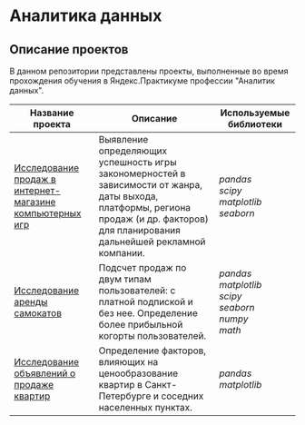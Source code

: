 # Аналитика данных
## Описание проектов
В данном репозитории представлены проекты, выполненные во время прохождения обучения в Яндекс.Практикуме профессии "Аналитик данных".

| Название проекта | Описание | Используемые библиотеки |
| ---------------- | -------- | ----------------------- |
| [Исследование продаж в интернет-магазине компьютерных игр](computer_games_shop) | Выявление определяющих успешность игры закономерностей в зависимости от жанра, даты выхода, платформы, региона продаж (и др. факторов) для планирования дальнейшей рекламной компании. |*pandas* <br/> *scipy* <br/> *matplotlib* <br/> *seaborn*|
| [Исследование аренды самокатов](scooter_rental) | Подсчет продаж по двум типам пользователей: с платной подпиской и без нее. Определение более прибыльной когорты пользователей. | *pandas* <br/> *matplotlib* <br/> *scipy* <br/> *seaborn* <br/> *numpy* <br/> *math* |
| [Исследование объявлений о продаже квартир](ads_of_apartments) | Определение факторов, влияющих на ценообразование квартир в Санкт-Петербурге и соседних населенных пунктах. | *pandas* <br/> *matplotlib* |
